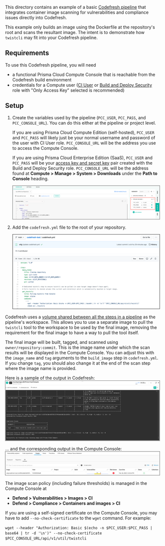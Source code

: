 This directory contains an example of a basic [Codefresh pipeline](https://codefresh.io/docs/docs/configure-ci-cd-pipeline/introduction-to-codefresh-pipelines/) that integrates container image scanning for vulnerabilities and compliance issues directly into Codefresh.

This example only builds an image using the Dockerfile at the repository's root and scans the resultant image.
The intent is to demonstrate how `twistcli` may fit into your Codefresh pipeline.

## Requirements
To use this Codefresh pipeline, you will need
* a functional Prisma Cloud Compute Console that is reachable from the Codefresh build environment
* credentials for a Compute user ([CI User](https://docs.paloaltonetworks.com/prisma/prisma-cloud/prisma-cloud-admin-compute/authentication/user_roles.html) or [Build and Deploy Security](https://docs.paloaltonetworks.com/prisma/prisma-cloud/prisma-cloud-admin-compute/authentication/prisma_cloud_user_roles.html) role with "Only Access Key" selected is recommended)

## Setup
1. Create the variables used by the pipeline (`PCC_USER`, `PCC_PASS`, and `PCC_CONSOLE_URL`).
You can do this either at the pipeline or project level.

    If you are using Prisma Cloud Compute Edition (self-hosted), `PCC_USER` and `PCC_PASS` will likely just be your normal username and password of the user with CI User role.
    `PCC_CONSOLE_URL` will be the address you use to access the Compute Console.

    If you are using Prisma Cloud Enterprise Edition (SaaS), `PCC_USER` and `PCC_PASS` will be your [access key and secret key](https://docs.paloaltonetworks.com/prisma/prisma-cloud/prisma-cloud-admin-compute/authentication/access_keys.html) pair created with the Build and Deploy Security role.
    `PCC_CONSOLE_URL` will be the address found at **Compute > Manage > System > Downloads** under the **Path to Console** heading.

    <img src="images/variables.png" />

2. Add the `codefresh.yml` file to the root of your repository.

    <img src="images/codefresh-yml.png" />

Codefresh uses a [volume shared between all the steps in a pipeline](https://codefresh.io/docs/docs/configure-ci-cd-pipeline/introduction-to-codefresh-pipelines/#sharing-the-workspace-between-build-steps) as the pipeline's workspace.
This allows you to use a separate image to pull the `twistcli` tool to the workspace to be used by the final image, removing the requirement for the final image to have a way to pull the tool itself.

The final image will be built, tagged, and scanned using `owner/repository:commit`.
This is the image name under which the scan results will be displayed in the Compute Console.
You can adjust this with the `image_name` and `tag` arguments to the `build_image` step in `codefresh.yml`.
If you change `tag`, you should also change it at the end of the scan step where the image name is provided.

Here is a sample of the output in Codefresh:
<img src="images/codefresh-output.png" />

... and the corresponding output in the Compute Console:
<img src="images/compute-output.png" />

The image scan policy (including failure thresholds) is managed in the Compute Console at
* **Defend > Vulnerabilities > Images > CI**
* **Defend > Compliance > Containers and images > CI**

If you are using a self-signed certificate on the Compute Console, you may have to add `--no-check-certificate` to the `wget` command.
For example:

```wget --header "Authorization: Basic $(echo -n $PCC_USER:$PCC_PASS | base64 | tr -d '\n')" --no-check-certificate $PCC_CONSOLE_URL/api/v1/util/twistcli```
